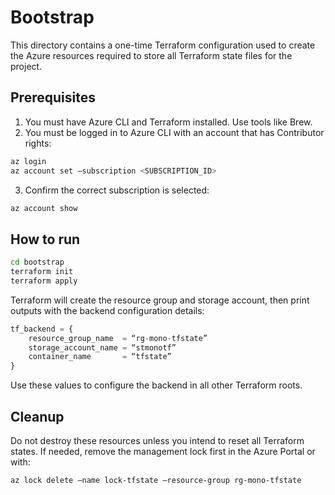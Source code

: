 # Bootstrap
This directory contains a one-time Terraform configuration used to create the Azure resources required to store all
Terraform state files for the project.

## Prerequisites
1. You must have Azure CLI and Terraform installed. Use tools like Brew.
2. You must be logged in to Azure CLI with an account that has Contributor rights:
```bash
az login
az account set –subscription <SUBSCRIPTION_ID>
```
3. Confirm the correct subscription is selected:
```bash
az account show
```

## How to run
```bash
cd bootstrap
terraform init
terraform apply
```

Terraform will create the resource group and storage account, then print outputs with the backend configuration details:
```terraform
tf_backend = {
    resource_group_name  = “rg-mono-tfstate”
    storage_account_name = “stmonotf”
    container_name       = “tfstate”
}
```
Use these values to configure the backend in all other Terraform roots.

## Cleanup
Do not destroy these resources unless you intend to reset all Terraform states.
If needed, remove the management lock first in the Azure Portal or with:
```bash
az lock delete –name lock-tfstate –resource-group rg-mono-tfstate
```